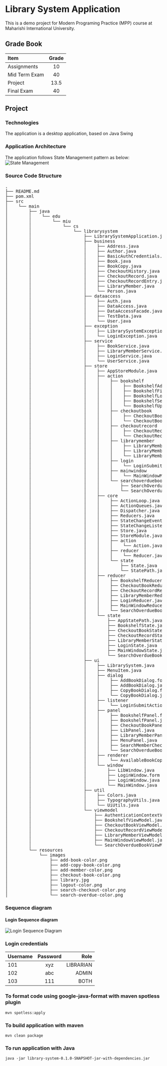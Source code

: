 # Library System Application

This is a demo project for Modern Programing Practice (MPP) course at Maharishi International University.

## Grade Book

| Item          | Grade |
|:--------------|:-----:|
| Assignments   |  10   |
| Mid Term Exam |  40   |
| Project       | 13.5  |
| Final Exam    |  40   |

## Project

### Technologies

The application is a desktop application, based on Java Swing

### Application Architecture

The application follows State Management pattern as below:
![State Management](dist/state-management.png?raw=true "State Management")

### Source Code Structure

<pre>
.
├── README.md
├── pom.xml
├── src
│    └── main
│        ├── java
│        │    └── edu
│        │        └── miu
│        │            └── cs
│        │                └── librarysystem
│        │                    ├── LibrarySystemApplication.java
│        │                    ├── business
│        │                    │    ├── Address.java
│        │                    │    ├── Author.java
│        │                    │    ├── BasicAuthCredentials.java
│        │                    │    ├── Book.java
│        │                    │    ├── BookCopy.java
│        │                    │    ├── CheckoutHistory.java
│        │                    │    ├── CheckoutRecord.java
│        │                    │    ├── CheckoutRecordEntry.java
│        │                    │    ├── LibraryMember.java
│        │                    │    └── Person.java
│        │                    ├── dataaccess
│        │                    │    ├── Auth.java
│        │                    │    ├── DataAccess.java
│        │                    │    ├── DataAccessFacade.java
│        │                    │    ├── TestData.java
│        │                    │    └── User.java
│        │                    ├── exception
│        │                    │    ├── LibrarySystemException.java
│        │                    │    └── LoginException.java
│        │                    ├── service
│        │                    │    ├── BookService.java
│        │                    │    ├── LibraryMemberService.java
│        │                    │    ├── LoginService.java
│        │                    │    └── UserService.java
│        │                    ├── store
│        │                    │    ├── AppStoreModule.java
│        │                    │    ├── action
│        │                    │    │    ├── bookshelf
│        │                    │    │    │    ├── BookshelfAddBookAction.java
│        │                    │    │    │    ├── BookshelfFilterAction.java
│        │                    │    │    │    ├── BookshelfLoadBooksAction.java
│        │                    │    │    │    ├── BookshelfSelectBookAction.java
│        │                    │    │    │    └── BookshelfUpdateBookAction.java
│        │                    │    │    ├── checkoutbook
│        │                    │    │    │    ├── CheckoutBookCheckoutBookAction.java
│        │                    │    │    │    └── CheckoutBookRefreshAction.java
│        │                    │    │    ├── checkoutrecord
│        │                    │    │    │    ├── CheckoutRecordPrintAction.java
│        │                    │    │    │    └── CheckoutRecordSearchAction.java
│        │                    │    │    ├── librarymember
│        │                    │    │    │    ├── LibraryMemberDeleteAction.java
│        │                    │    │    │    ├── LibraryMemberGetAllMemberAction.java
│        │                    │    │    │    └── LibraryMemberSaveAction.java
│        │                    │    │    ├── login
│        │                    │    │    │    └── LoginSubmitAction.java
│        │                    │    │    ├── mainwindow
│        │                    │    │    │    └── MainWindowMenuSelectItemAction.java
│        │                    │    │    └── searchoverduebook
│        │                    │    │        ├── SearchOverdueBookClearSearchAction.java
│        │                    │    │        └── SearchOverdueBookSearchAction.java
│        │                    │    ├── core
│        │                    │    │    ├── ActionLoop.java
│        │                    │    │    ├── ActionQueues.java
│        │                    │    │    ├── Dispatcher.java
│        │                    │    │    ├── Reducers.java
│        │                    │    │    ├── StateChangeEvent.java
│        │                    │    │    ├── StateChangeListener.java
│        │                    │    │    ├── Store.java
│        │                    │    │    ├── StoreModule.java
│        │                    │    │    ├── action
│        │                    │    │    │    └── Action.java
│        │                    │    │    ├── reducer
│        │                    │    │    │    └── Reducer.java
│        │                    │    │    └── state
│        │                    │    │        ├── State.java
│        │                    │    │        └── StatePath.java
│        │                    │    ├── reducer
│        │                    │    │    ├── BookshelfReducer.java
│        │                    │    │    ├── CheckoutBookReducer.java
│        │                    │    │    ├── CheckoutRecordReducer.java
│        │                    │    │    ├── LibraryMemberReducer.java
│        │                    │    │    ├── LoginReducer.java
│        │                    │    │    ├── MainWindowReducer.java
│        │                    │    │    └── SearchOverdueBookReducer.java
│        │                    │    └── state
│        │                    │        ├── AppStatePath.java
│        │                    │        ├── BookshelfState.java
│        │                    │        ├── CheckoutBookState.java
│        │                    │        ├── CheckoutRecordState.java
│        │                    │        ├── LibraryMemberState.java
│        │                    │        ├── LoginState.java
│        │                    │        ├── MainWindowState.java
│        │                    │        └── SearchOverdueBookState.java
│        │                    ├── ui
│        │                    │    ├── LibrarySystem.java
│        │                    │    ├── MenuItem.java
│        │                    │    ├── dialog
│        │                    │    │    ├── AddBookDialog.form
│        │                    │    │    ├── AddBookDialog.java
│        │                    │    │    ├── CopyBookDialog.form
│        │                    │    │    └── CopyBookDialog.java
│        │                    │    ├── listener
│        │                    │    │    └── LoginSubmitActionListener.java
│        │                    │    ├── panel
│        │                    │    │    ├── BookshelfPanel.form
│        │                    │    │    ├── BookshelfPanel.java
│        │                    │    │    ├── CheckoutBookPanel.java
│        │                    │    │    ├── LibPanel.java
│        │                    │    │    ├── LibraryMemberPanel.java
│        │                    │    │    ├── MenuPanel.java
│        │                    │    │    ├── SearchMemberCheckoutRecordPanel.java
│        │                    │    │    └── SearchOverdueBookPanel.java
│        │                    │    ├── renderer
│        │                    │    │    └── AvailableBookCopyCellRenderer.java
│        │                    │    └── window
│        │                    │        ├── LibWindow.java
│        │                    │        ├── LoginWindow.form
│        │                    │        ├── LoginWindow.java
│        │                    │        └── MainWindow.java
│        │                    ├── util
│        │                    │    ├── Colors.java
│        │                    │    ├── TypographyUtils.java
│        │                    │    └── UiUtils.java
│        │                    └── viewmodel
│        │                        ├── AuthenticationContextViewModel.java
│        │                        ├── BookshelfViewModel.java
│        │                        ├── CheckoutBookViewModel.java
│        │                        ├── CheckoutRecordViewModel.java
│        │                        ├── LibraryMemberViewModel.java
│        │                        ├── MainWindowViewModel.java
│        │                        └── SearchOverdueBookViewModel.java
│        └── resources
│            └── images
│                ├── add-book-color.png
│                ├── add-copy-book-color.png
│                ├── add-member-color.png
│                ├── checkout-book-color.png
│                ├── library.jpg
│                ├── logout-color.png
│                ├── search-checkout-color.png
│                └── search-overdue-color.png
</pre>

### Sequence diagram

#### Login Sequence diagram

![Login Sequence Diagram](dist/login-sequence-diagram.png?raw=true "State Management")

### Login credentials

| Username | Password |      Role |
|:---------|:--------:|----------:|
| 101      |   xyz    | LIBRARIAN |
| 102      |   abc    |     ADMIN |
| 103      |   111    |      BOTH |

### To format code using google-java-format with maven spotless plugin

```
mvn spotless:apply
```

### To build application with maven

```
mvn clean package
```

### To run application with Java

```
java -jar library-system-0.1.0-SNAPSHOT-jar-with-dependencies.jar
```

